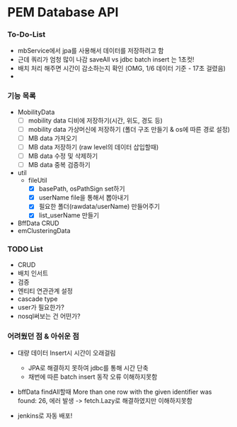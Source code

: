 # PEM Database API

### To-Do-List
- mbService에서 jpa를 사용해서 데이터를 저장하려고 함
- 근데 쿼리가 엄청 많이 나감 saveAll    vs     jdbc batch insert 는 1초컷!
- 배치 처리 해주면 시간이 감소하는지 확인 (OMG, 1/6 데이터 기준 - 17초 걸렸음)
- 


### 기능 목록
* MobilityData
  - [ ] mobility data 디비에 저장하기(시간, 위도, 경도 등)
  - [ ] mobility data 가상머신에 저장하기 (폴더 구조 만들기 & os에 따른 경로 설정)
  - [ ] MB data 가져오기
  - [ ] MB data 저장하기 (raw level의 데이터 삽입할때)
  - [ ] MB data 수정 및 삭제하기
  - [ ] MB data 중복 검증하기
* util
  - fileUtil
    - [x] basePath, osPathSign set하기
    - [x] userName file을 통해서 뽑아내기
    - [x] 필요한 폴더(rawdata/userName) 만들어주기
    - [x] list_userName 만들기
* BffData CRUD
* emClusteringData
  
### TODO List
* CRUD
* 배치 인서트
* 검증
* 엔티티 연관관계 설정
* cascade type
* user가 필요한가?
* nosql써보는 건 어떤가?

### 어려웠던 점 & 아쉬운 점
* 대량 데이터 Insert시 시간이 오래걸림
  * JPA로 해결하지 못하여 jdbc를 통해 시간 단축
  * 채번에 따른 batch insert 동작 오류 이해하지못함
  
* bffData findAll할때 More than one row with the given identifier was found: 26,
에러 발생 -> fetch.Lazy로 해결하였지만 이해하지못함
  
* jenkins로 자동 배포!